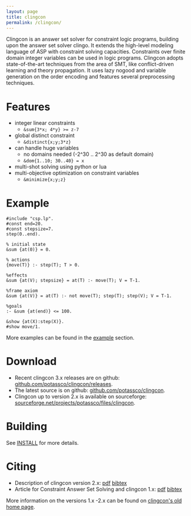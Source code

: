 ```yaml
---
layout: page
title: clingcon
permalink: /clingcon/
---
```


Clingcon is an answer set solver for constraint logic programs,
building upon the answer set solver clingo.
It extends the high-level modeling language of ASP with constraint solving capacities.
Constraints over finite domain integer variables can be used in logic programs.
Clingcon adopts state-of-the-art techniques from the area of SMT,
like conflict-driven learning and theory propagation.
It uses lazy nogood and variable generation on the order encoding
and features several preprocessing techniques.

# Features
* integer linear constraints
  * `&sum{3*x; 4*y} >= z-7`
* global distinct constraint
  * `&distinct{x;y;3*z}`
* can handle huge variables
  * no domains needed (-2^30 .. 2^30 as default domain)
  * `&dom{1..10; 30..40} = x`
* multi-shot solving using python or lua
* multi-objective optimization on constraint variables
  * `&minimize{x;y;z}`


# Example
~~~~
#include "csp.lp".
#const end=20.
#const stepsize=7.
step(0..end).

% initial state
&sum {at(0)} = 0.

% actions
{move(T)} :- step(T); T > 0.

%effects
&sum {at(V); stepsize} = at(T) :- move(T); V = T-1.

%frame axiom
&sum {at(V)} = at(T) :- not move(T); step(T); step(V); V = T-1.

%goals
:- &sum {at(end)} <= 100.

&show {at(X):step(X)}.
#show move/1.
~~~~

More examples can be found in the [example](examples/) section.
# Download

- Recent clingcon 3.x releases are on github: [github.com/potassco/clingcon/releases](https://github.com/potassco/clingcon/releases).
- The latest source is on github: [github.com/potassco/clingcon](https://github.com/potassco/clingcon).
- Clingcon up to version 2.x is available on sourceforge: [sourceforge.net/projects/potassco/files/clingcon](https://sourceforge.net/projects/potassco/files/clingcon/).

# Building

See [INSTALL](https://github.com/potassco/clingcon/blob/master/INSTALL.md) for more details.

# Citing

- Description of clingcon version 2.x:
[pdf](http://www.cs.uni-potsdam.de/wv/pdfformat/ostsch12a.pdf)
[bibtex](http://www.cs.uni-potsdam.de/wv/bibtex/ostsch12a.bib)
- Article for Constraint Answer Set Solving and clingcon 1.x:
[pdf](http://www.cs.uni-potsdam.de/wv/pdfformat/geossc09a.pdf)
[bibtex](http://www.cs.uni-potsdam.de/wv/bibtex/geossc09a.bib)

More information on the versions 1.x -2.x can be found on [clingcon's old home page](http://www.cs.uni-potsdam.de/clingcon/).
